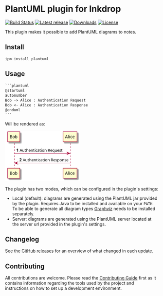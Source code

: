 # PlantUML plugin for Inkdrop

[![Build Status](https://github.com/jmerle/inkdrop-plantuml/workflows/Build/badge.svg)](https://github.com/jmerle/inkdrop-plantuml/actions?query=workflow%3ABuild)
[![Latest release](https://inkdrop-plugin-badge.vercel.app/api/version/plantuml?style=flat)](https://my.inkdrop.app/plugins/plantuml)
[![Downloads](https://inkdrop-plugin-badge.vercel.app/api/downloads/plantuml?style=flat)](https://my.inkdrop.app/plugins/plantuml)
[![License](https://img.shields.io/github/license/jmerle/inkdrop-plantuml)](https://github.com/jmerle/inkdrop-plantuml/blob/master/LICENSE)

This plugin makes it possible to add PlantUML diagrams to notes.

## Install

```
ipm install plantuml
```

## Usage

    ```plantuml
    @startuml
    autonumber
    Bob -> Alice : Authentication Request
    Bob <- Alice : Authentication Response
    @enduml
    ```

Will be rendered as:

![](./media/diagram.png)

The plugin has two modes, which can be configured in the plugin's settings:
- Local (default): diagrams are generated using the PlantUML jar provided by the plugin. Requires Java to be installed and available on your `PATH`. To be able to generate all diagram types [Graphviz](https://graphviz.org/) needs to be installed separately.
- Server: diagrams are generated using the PlantUML server located at the server url provided in the plugin's settings.

## Changelog

See the [GitHub releases](https://github.com/jmerle/inkdrop-plantuml/releases) for an overview of what changed in each update.

## Contributing

All contributions are welcome. Please read the [Contributing Guide](https://github.com/jmerle/inkdrop-plantuml/blob/master/CONTRIBUTING.md) first as it contains information regarding the tools used by the project and instructions on how to set up a development environment.
